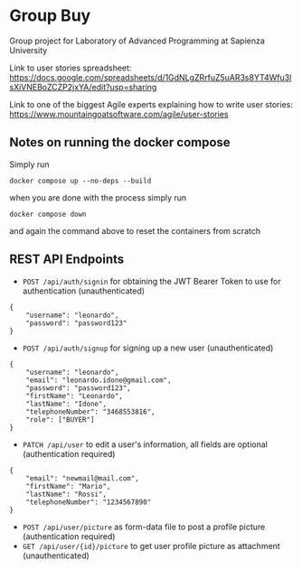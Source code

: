 # Group Buy
Group project for Laboratory of Advanced Programming at Sapienza University

Link to user stories spreadsheet: https://docs.google.com/spreadsheets/d/1GdNLgZRrfuZ5uAR3s8YT4Wfu3lsXiVNEBoZCZP2jxYA/edit?usp=sharing

Link to one of the biggest Agile experts explaining how to write user stories: https://www.mountaingoatsoftware.com/agile/user-stories

## Notes on running the docker compose
Simply run

```docker compose up --no-deps --build```

when you are done with the process simply run

```docker compose down```

and again the command above to reset the containers from scratch


## REST API Endpoints
- `POST /api/auth/signin` for obtaining the JWT Bearer Token to use for authentication (unauthenticated)
```
{
    "username": "leonardo",
    "password": "password123"
}
```
- `POST /api/auth/signup` for signing up a new user (unauthenticated)
```
{
    "username": "leonardo",
    "email": "leonardo.idone@gmail.com",
    "password": "password123",
    "firstName": "Leonardo",
    "lastName": "Idone",
    "telephoneNumber": "3468553816",
    "role": ["BUYER"]
}
```
- `PATCH /api/user` to edit a user's information, all fields are optional (authentication required)
```
{
    "email": "newmail@mail.com",
    "firstName": "Mario",
    "lastName": "Rossi",
    "telephoneNumber": "1234567890"
}
```
- `POST /api/user/picture` as form-data file to post a profile picture (authentication required)
- `GET /api/user/{id}/picture` to get user profile picture as attachment (unauthenticated)
